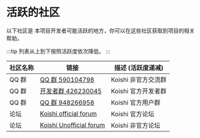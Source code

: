 # 活跃的社区

以下社区是 本项目开发者可能活跃的地方，你可以在这些社区获取到项目的相关帮助。

:::tip
列表从上到下按照活跃度依次降低。
:::

| 社区名称 | 链接                                                         | 描述 (活跃度递减)   |
| -------- | ------------------------------------------------------------ | ------------------- |
| QQ 群    | [QQ 群 590104798](https://qm.qq.com/q/vJ0kcQePCM)            | Koishi 非官方交流群 |
| QQ 群    | [开发者群 426230045](https://jq.qq.com/?_wv=1027&k=6FDoxQ6g) | Koishi 官方开发者群 |
| QQ 群    | [QQ 群 948266958](https://qm.qq.com/q/7C9E9rjR0Q)            | Koishi 官方用户群   |
| 论坛     | [Koishi official forum](https://forum.koishi.xyz/)           | Koishi 官方论坛     |
| 论坛     | [Koishi Unofficial forum](https://forum.itzdrli.cc/)         | Koishi 非官方论坛   |

